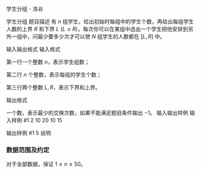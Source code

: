 



学生分组 - 洛谷














学生分组
题目描述
有 $n$ 组学生，给出初始时每组中的学生个数，再给出每组学生人数的上界 $R$ 和下界 $L\ (L \le R)$，每次你可以在某组中选出一个学生把他安排到另外一组中，问最少要多少次才可以使 $N$ 组学生的人数都在 $[L,R]$ 中。

输入输出格式
输入格式

第一行一个整数 $n$，表示学生组数；

第二行 $n$ 个整数，表示每组的学生个数；

第三行两个整数 $L,R$，表示下界和上界。

输出格式

一个数，表示最少的交换次数，如果不能满足题目条件输出 $-1$。
输入输出样例
输入样例 #1
2
10 20
10 15

输出样例 #1
5
说明
### 数据范围及约定

对于全部数据，保证 $1\le n \le 50$。






